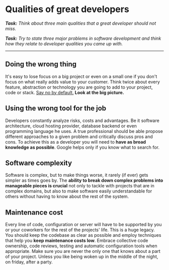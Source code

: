 # Qualities of great developers


_**Task:** Think about three main qualities that a great developer should not miss._

_**Task:** Try to state three major problems in software development and think how they relate to developer qualities you came up with._
 
 ---
 
## Doing the wrong thing  
It's easy to lose focus on a big project or even on a small one if you don't focus on what really adds value to your customer. Think twice about every feature, abstraction or technology you are going to add to your project, code or stack. [Say no by default.](https://gettingreal.37signals.com/ch05_Start_With_No.php) **Look at the big picture.**

## Using the wrong tool for the job
Developers constantly analyze risks, costs and advantages. Be it software architecture, cloud hosting provider, database backend or even programming language he uses. A true professional should be able propose different approaches to a given problem and critically discuss pros and cons. To achieve this as a developer you will need to **have as broad knowledge as possible**. Google helps only if you know what to search for.   

## Software complexity
Software is complex, but to make things worse, it rarely (if ever) gets simpler as times goes by. The **ability to break down complex problems into manageable pieces is crucial** not only to tackle with projects that are in complex domains, but also to make software easily understandable for others without having to know about the rest of the system. 

## Maintenance cost
Every line of code, configuration or server will have to be supported by you or your coworkers for the rest of the projects' life. This is a huge legacy. You should keep the codebase as clear as possible and employ techniques that help you **keep maintenance costs low**. Embrace collective code ownership, code reviews, testing and automatic configuration tools when appropriate. Make sure you are never the only one that knows about a part of your project. Unless you like being woken up in the middle of the night, on friday, after a party.
